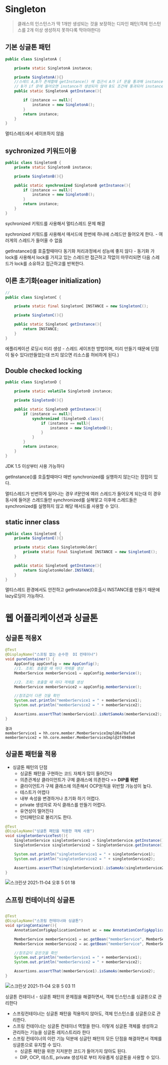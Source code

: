 # Singleton

> 클래스의 인스턴스가 딱 1개만 생성되는 것을 보장하는 디자인 패턴(객체 인스턴스를 2개 이상 생성하지 못하다록 막아야한다)

## 기본 싱글톤 패턴

```java
public class SingletonA {

    private static SingletonA instance;

    private SingletonA(){}
    //스레드 A,B가 존재할때 getInstance() 에 접근시 A가 if 문을 통과해 instance를 생성하는중
    // B가 if 문에 들어오면 instance가 생성되지 않아 B도 조건에 통과되어 instance 를 생겅하게 된다.
    public static SingletonA getInstance(){

        if (instance == null){
            instance = new SingletonA();
        }
        return instance;
    }
}
```

멀티스레드에서 세이프하지 않음

## sychronized 키워드이용

```java
public class SingletonB {
    private static SingletonB instance;

    private SingletonB(){}

    public static synchronized SingletonB getInstance(){
        if (instance == null){
            instance = new SingletonB();
        }
        return instance;
    }
}
```

sychronized 키워드를 사용해서 멀티스레드 문제 해결

sychronized 키워드를 사용해서 매서드에 한번에 하나에 스레드만 들어오게 한다. - 여러게의 스레드가 들어올 수 없음

getInstance()를 호출할때마다 동기화 처리과정에서 성능에 좋지 않다 - 동기화 가 lock를 사용해서 lock를 가지고 있는 스레드만 접근하고 작없이 마무리되면 다음 스레드가 lock를 소유하고 접근하고를 반복한다.

## 이른 초기화(eager initialization)

```java
//
public class SingletonC {

    private static final SingletonC INSTANCE = new SingletonC();

    private SingletonC(){}

    public static SingletonC getInstance(){
        return INSTANCE;
    }
}
```

에플리케이션 로딩시 미리 생성 - 스레드 세이프한 방법이며, 미리 만들기 때문에 단점이 될수 있다(만들었는대 쓰지 않으면 리소스를 허비하게 된다.)

## Double checked locking

```java
public class SingletonD {

    private static volatile SingletonD instance;

    private SingletonD(){}

    public static SingletonD getInstance(){
        if (instance == null){
            synchronized (SingletonD.class){
                if (instance == null){
                    instance = new SingletonD();
                }
            }
        }
        return instance;
    }
}
```

JDK 1.5 이상부터 사용 가능하다

getInstance()를 호출할때마다 매번 synchronized를 실행하지 않는다는 장접이 있다.

멀티스레드가 빈번하게 일어나는 경우 if문안에 여러 스레드가 들어오게 되는대 이 경우 동시에 들어온 스레드들만 synchronized를 실해앟고 이후에 스레드들은 synchronized를 실행하지 않고 해당 매서드를 사용할 수 있다.

## static inner class

```java
public class SingletonE {
    private SingletonE(){}

    private static class SingletonHolder{
        private static final SingletonE INSTANCE = new SingletonE();
    }

    public static SingletonE getInstance(){
        return SingletonHolder.INSTANCE;
    }
}
```

멀티스레드 환경에서도 안전하고 getInstance(0호출시 INSTANCE를 만들기 때문에 lazy로딩이 가능하다.



# 웹 어플리케이션과 싱글톤

## 싱글톤 적용X

```java
@Test
@DisplayName("스프링 없는 순수한  DI 컨테이너")
void pureContainer() {
    AppConfig appConfig = new AppConfig();
    //1. 조회: 호출할 때 마다 객체를 생성
    MemberService memberService1 = appConfig.memberService();

    //2. 조회: 호출할 때 마다 객체를 생성
    MemberService memberService2 = appConfig.memberService();

    //참조값이 다른 것을 확인
    System.out.println("memberService1 = " + memberService1);
    System.out.println("memberService2 = " + memberService2);

    Assertions.assertThat(memberService1).isNotSameAs(memberService2);
}
```

```
결과
memberService1 = hh.core.member.MemberServiceImpl@6a78afa0
memberService2 = hh.core.member.MemberServiceImpl@2f4948e4
```

## 싱글톤 패턴을 적용

* 싱글톤 패턴의 단점
  - 싱글톤 패턴을 구현하는 코드 자체가 많이 들어간다
  - 의존관계상 클라이언트가 구체 클래스에 의존한다 => **DIP를 위반**
  - 클라이언트가 구체 클래스에 의존해서 OCP원칙을 위반할 가능성이 높다.
  - 테스트가 어렵다
  - 내부 속성을 변경하거나 초기화 하기 어렵다.
  - private 생성자로 자식 클래스를 만들기 어렵다.
  - 유연성이 떨어진다
  - 안티패턴으로 불리기도 한다.

```java
@Test
@DisplayName("싱글톤 패턴을 적용한 객체 사용")
void singletonServiceTest(){
    SingletonService singletonService1 = SingletonService.getInstance();
    SingletonService singletonService2 = SingletonService.getInstance();

    System.out.println("singletonService1 = " + singletonService1);
    System.out.println("singletonService2 = " + singletonService2);

    Assertions.assertThat(singletonService1).isSameAs(singletonService2);
}
```

![스크린샷 2021-11-04 오후 5 01 18](https://user-images.githubusercontent.com/58923731/140278078-5055a111-2799-4012-b6a7-ec4fe833bc2b.png)

## 스프링 컨테이너의 싱글톤

```java

@Test
@DisplayName("스프링 컨테이너와 싱글톤")
void springContainer(){
    AnnotationConfigApplicationContext ac = new AnnotationConfigApplicationContext(AppConfig.class);

    MemberService memberService1 = ac.getBean("memberService", MemberService.class);
    MemberService memberService2 = ac.getBean("memberService", MemberService.class);

    //참조값이 같은것을 확인
    System.out.println("memberService1 = " + memberService1);
    System.out.println("memberService2 = " + memberService2);

    Assertions.assertThat(memberService1).isSameAs(memberService2);
}
```

![스크린샷 2021-11-04 오후 5 03 11](https://user-images.githubusercontent.com/58923731/140278200-b0797d18-a21e-477d-8177-440c8250e274.png)

싱글톤 컨테이너 - 싱글톤 패턴의 문제점을 해결하면서, 객체 인스턴스를 싱글톤으로 관리한다

* 스프링컨테이너는 싱글톤 패턴을 적용하지 않아도, 객체 인스턴스를 싱글톤으로 관리한다.
* 스프링 컨테이너는 싱글톤 컨테이너 역할을 한다. 이렇게 싱글톤 객체를 생성하고 관리하는 기능을 싱글톤 레지스트리라 한다
* 스프링 컨테이너의 이런 기능 덕분에 싱글턴 패턴의 모든 단점을 해결하면서 객체를 싱글톤으로 유지할 수 있다.
  * 싱글톤 패턴을 위한 지저분한 코드가 들어가지 않아도 된다.
  * DIP, OCP, 테스트, private 생성자로 부터 자유롭게 싱글톤을 사용할 수 있다.